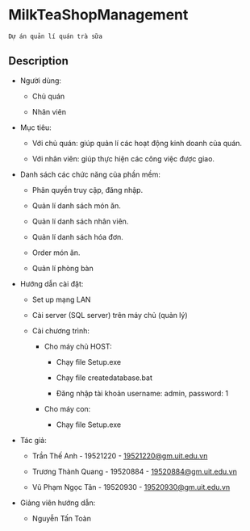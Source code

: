 # MilkTeaShopManagement
` Dự án quản lí quán trà sữa `
## Description 
  - Người dùng:
  
      - Chủ quán
      
      - Nhân viên 
      
  - Mục tiêu:
  
    - Với chủ quán: giúp quản lí các hoạt động kinh doanh của quán.
    
    - Với nhân viên: giúp thực hiện các công việc được giao.
    
  - Danh sách các chức năng của phần mềm: 
    
    - Phân quyền truy cập, đăng nhập.
  
    - Quản lí danh sách món ăn.
    
    - Quản lí danh sách nhân viên.
    
    - Quản lí danh sách hóa đơn.
    
    - Order món ăn.
    
    - Quản lí phòng bàn

  - Hướng dẫn cài đặt:
    
    - Set up mạng LAN 
    
    - Cài server (SQL server) trên máy chủ (quản lý)
    
    - Cài chương trình:
    
      - Cho máy chủ HOST:
      
        - Chạy file Setup.exe
        
        - Chạy file createdatabase.bat
        
        - Đăng nhập tài khoản username: admin, password: 1
        
      - Cho máy con:
      
        - Chạy file Setup.exe

  - Tác giả:

    - Trần Thế Anh - 19521220 - 19521220@gm.uit.edu.vn
    
    - Trương Thành Quang - 19520884 - 19520884@gm.uit.edu.vn
    
    - Vũ Phạm Ngọc Tân - 19520930 - 19520930@gm.uit.edu.vn
    
   - Giảng viên hướng dẫn:
    
      - Nguyễn Tấn Toàn
